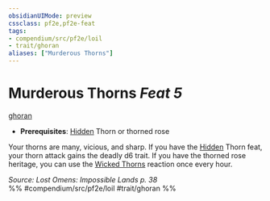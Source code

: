 ```yaml
---
obsidianUIMode: preview
cssclass: pf2e,pf2e-feat
tags:
- compendium/src/pf2e/loil
- trait/ghoran
aliases: ["Murderous Thorns"]
---
```

# Murderous Thorns  *Feat 5*  
[ghoran](rules/traits/ghoran-loil.md "Ghoran Ancestry & Heritage Trait")  

- **Prerequisites**: [Hidden](rules/conditions.md#Hidden) Thorn or thorned rose

Your thorns are many, vicious, and sharp. If you have the [Hidden](rules/conditions.md#Hidden) Thorn feat, your thorn attack gains the deadly d6 trait. If you have the thorned rose heritage, you can use the [Wicked Thorns](rules/actions/wicked-thorns-loil.md) reaction once every hour.

*Source: Lost Omens: Impossible Lands p. 38*  
%% #compendium/src/pf2e/loil #trait/ghoran %%